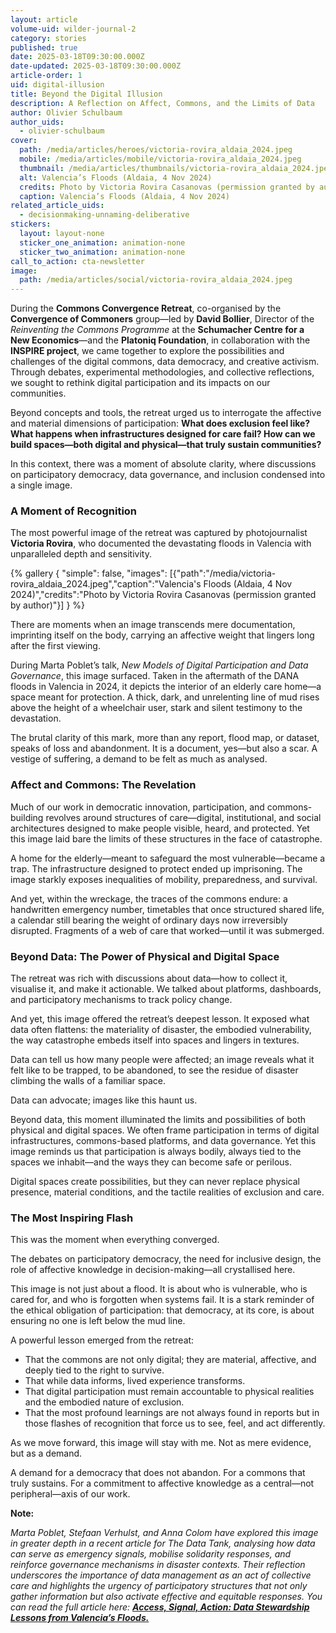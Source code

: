 ```yaml
---
layout: article
volume-uid: wilder-journal-2
category: stories
published: true
date: 2025-03-18T09:30:00.000Z
date-updated: 2025-03-18T09:30:00.000Z
article-order: 1
uid: digital-illusion
title: Beyond the Digital Illusion
description: A Reflection on Affect, Commons, and the Limits of Data
author: Olivier Schulbaum
author_uids:
  - olivier-schulbaum
cover:
  path: /media/articles/heroes/victoria-rovira_aldaia_2024.jpeg
  mobile: /media/articles/mobile/victoria-rovira_aldaia_2024.jpeg
  thumbnail: /media/articles/thumbnails/victoria-rovira_aldaia_2024.jpeg
  alt: Valencia’s Floods (Aldaia, 4 Nov 2024)
  credits: Photo by Victoria Rovira Casanovas (permission granted by author)
  caption: Valencia’s Floods (Aldaia, 4 Nov 2024)
related_article_uids:
  - decisionmaking-unnaming-deliberative
stickers:
  layout: layout-none
  sticker_one_animation: animation-none
  sticker_two_animation: animation-none
call_to_action: cta-newsletter
image:
  path: /media/articles/social/victoria-rovira_aldaia_2024.jpeg
---
```

During the **Commons Convergence Retreat**, co-organised by the **Convergence of Commoners** group—led by **David Bollier**, Director of the *Reinventing the Commons Programme* at the **Schumacher Centre for a New Economics**—and the **Platoniq Foundation**, in collaboration with the **INSPIRE project**, we came together to explore the possibilities and challenges of the digital commons, data democracy, and creative activism. Through debates, experimental methodologies, and collective reflections, we sought to rethink digital participation and its impacts on our communities.

Beyond concepts and tools, the retreat urged us to interrogate the affective and material dimensions of participation: **What does exclusion feel like? What happens when infrastructures designed for care fail? How can we build spaces—both digital and physical—that truly sustain communities?**

In this context, there was a moment of absolute clarity, where discussions on participatory democracy, data governance, and inclusion condensed into a single image.

### **A Moment of Recognition**

The most powerful image of the retreat was captured by photojournalist **Victoria Rovira**, who documented the devastating floods in Valencia with unparalleled depth and sensitivity.

{% gallery { "simple": false, "images": [{"path":"/media/victoria-rovira_aldaia_2024.jpeg","caption":"Valencia's Floods (Aldaia, 4 Nov 2024)","credits":"Photo by Victoria Rovira Casanovas (permission granted by author)"}] } %}

There are moments when an image transcends mere documentation, imprinting itself on the body, carrying an affective weight that lingers long after the first viewing.

During Marta Poblet’s talk, *New Models of Digital Participation and Data Governance*, this image surfaced. Taken in the aftermath of the DANA floods in Valencia in 2024, it depicts the interior of an elderly care home—a space meant for protection. A thick, dark, and unrelenting line of mud rises above the height of a wheelchair user, stark and silent testimony to the devastation.

The brutal clarity of this mark, more than any report, flood map, or dataset, speaks of loss and abandonment. It is a document, yes—but also a scar. A vestige of suffering, a demand to be felt as much as analysed.

### **Affect and Commons: The Revelation**

Much of our work in democratic innovation, participation, and commons-building revolves around structures of care—digital, institutional, and social architectures designed to make people visible, heard, and protected. Yet this image laid bare the limits of these structures in the face of catastrophe.

A home for the elderly—meant to safeguard the most vulnerable—became a trap. The infrastructure designed to protect ended up imprisoning. The image starkly exposes inequalities of mobility, preparedness, and survival.

And yet, within the wreckage, the traces of the commons endure: a handwritten emergency number, timetables that once structured shared life, a calendar still bearing the weight of ordinary days now irreversibly disrupted. Fragments of a web of care that worked—until it was submerged.

### **Beyond Data: The Power of Physical and Digital Space**

The retreat was rich with discussions about data—how to collect it, visualise it, and make it actionable. We talked about platforms, dashboards, and participatory mechanisms to track policy change.

And yet, this image offered the retreat’s deepest lesson. It exposed what data often flattens: the materiality of disaster, the embodied vulnerability, the way catastrophe embeds itself into spaces and lingers in textures.

Data can tell us how many people were affected; an image reveals what it felt like to be trapped, to be abandoned, to see the residue of disaster climbing the walls of a familiar space.

Data can advocate; images like this haunt us.

Beyond data, this moment illuminated the limits and possibilities of both physical and digital spaces. We often frame participation in terms of digital infrastructures, commons-based platforms, and data governance. Yet this image reminds us that participation is always bodily, always tied to the spaces we inhabit—and the ways they can become safe or perilous.

Digital spaces create possibilities, but they can never replace physical presence, material conditions, and the tactile realities of exclusion and care.

### **The Most Inspiring Flash**

This was the moment when everything converged.

The debates on participatory democracy, the need for inclusive design, the role of affective knowledge in decision-making—all crystallised here.

This image is not just about a flood. It is about who is vulnerable, who is cared for, and who is forgotten when systems fail. It is a stark reminder of the ethical obligation of participation: that democracy, at its core, is about ensuring no one is left below the mud line.

A powerful lesson emerged from the retreat:

* That the commons are not only digital; they are material, affective, and deeply tied to the right to survive.
* That while data informs, lived experience transforms.
* That digital participation must remain accountable to physical realities and the embodied nature of exclusion.
* That the most profound learnings are not always found in reports but in those flashes of recognition that force us to see, feel, and act differently.

As we move forward, this image will stay with me. Not as mere evidence, but as a demand.

A demand for a democracy that does not abandon. For a commons that truly sustains. For a commitment to affective knowledge as a central—not peripheral—axis of our work.

**Note:**

*Marta Poblet, Stefaan Verhulst, and Anna Colom have explored this image in greater depth in a recent article for The Data Tank, analysing how data can serve as emergency signals, mobilise solidarity responses, and reinforce governance mechanisms in disaster contexts. Their reflection underscores the importance of data management as an act of collective care and highlights the urgency of participatory structures that not only gather information but also activate effective and equitable responses. You can read the full article here: **[Access, Signal, Action: Data Stewardship Lessons from Valencia’s Floods.](https://medium.com/@TheDataTank/access-signal-action-data-stewardship-lessons-from-valencias-floods-533d89162b39)***
